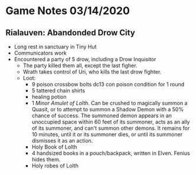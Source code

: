 <!-- TITLE: 2020 03 14 -->
<!-- SUBTITLE: A quick summary of 2020 03 14 -->

# Game Notes 03/14/2020

## Rialauven: Abandonded Drow City

- Long rest in sanctuary in Tiny Hut
- Communicators work
- Encountered a party of 5 drow, including a Drow Inquisitor
	- The party killed them all, except the last figher.
	- Wrath takes control of Uri, who kills the last drow fighter.
	- Loot: 
	  - 9 poison crossbow bolts dc13 con poison condition for 1 round
	  - 5 tattered chain shirts
	  - healing potion
	  - 1 *Minor Amulet of Lolth*. Can be crushed to magically summon a Quasit, or to attempt to summon a Shadow Demon with a 50% chance of success. The summoned demon appears in an unoccupied space within 60 feet of its summoner, acts as an ally of its summoner, and can't summon other demons. It remains for 10 minutes, until it or its summoner dies, or until its summoner dismisses it as an action.
	  - Holy Book of Lolth
	  - 4 handsized books in a pouch/backpack, written in Elven. Fenius hides them.
	  - Holy robes of Lolth